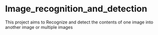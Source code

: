 # Image_recognition_and_detection
This project aims to Recognize and detect the contents of one image into another image or multiple images 
